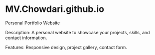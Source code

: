 # MV.Chowdari.github.io

Personal Portfolio Website

Description: A personal website to showcase your projects, skills, and contact information.

Features: Responsive design, project gallery, contact form.
